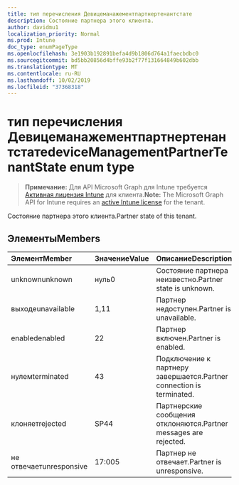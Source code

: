 ```yaml
---
title: тип перечисления Девицеманажементпартнертенантстате
description: Состояние партнера этого клиента.
author: davidmu1
localization_priority: Normal
ms.prod: Intune
doc_type: enumPageType
ms.openlocfilehash: 3e1903b192891befa4d9b1806d764a1faecbdbc0
ms.sourcegitcommit: bd5bb20856d4bffe93b2f77f131664849b602dbb
ms.translationtype: MT
ms.contentlocale: ru-RU
ms.lasthandoff: 10/02/2019
ms.locfileid: "37368318"
---
```

# <a name="devicemanagementpartnertenantstate-enum-type"></a><span data-ttu-id="25e4d-103">тип перечисления Девицеманажементпартнертенантстате</span><span class="sxs-lookup"><span data-stu-id="25e4d-103">deviceManagementPartnerTenantState enum type</span></span>

> <span data-ttu-id="25e4d-104">**Примечание:** Для API Microsoft Graph для Intune требуется [Активная лицензия Intune](https://go.microsoft.com/fwlink/?linkid=839381) для клиента.</span><span class="sxs-lookup"><span data-stu-id="25e4d-104">**Note:** The Microsoft Graph API for Intune requires an [active Intune license](https://go.microsoft.com/fwlink/?linkid=839381) for the tenant.</span></span>

<span data-ttu-id="25e4d-105">Состояние партнера этого клиента.</span><span class="sxs-lookup"><span data-stu-id="25e4d-105">Partner state of this tenant.</span></span>

## <a name="members"></a><span data-ttu-id="25e4d-106">Элементы</span><span class="sxs-lookup"><span data-stu-id="25e4d-106">Members</span></span>
|<span data-ttu-id="25e4d-107">Элемент</span><span class="sxs-lookup"><span data-stu-id="25e4d-107">Member</span></span>|<span data-ttu-id="25e4d-108">Значение</span><span class="sxs-lookup"><span data-stu-id="25e4d-108">Value</span></span>|<span data-ttu-id="25e4d-109">Описание</span><span class="sxs-lookup"><span data-stu-id="25e4d-109">Description</span></span>|
|:---|:---|:---|
|<span data-ttu-id="25e4d-110">unknown</span><span class="sxs-lookup"><span data-stu-id="25e4d-110">unknown</span></span>|<span data-ttu-id="25e4d-111">нуль</span><span class="sxs-lookup"><span data-stu-id="25e4d-111">0</span></span>|<span data-ttu-id="25e4d-112">Состояние партнера неизвестно.</span><span class="sxs-lookup"><span data-stu-id="25e4d-112">Partner state is unknown.</span></span>|
|<span data-ttu-id="25e4d-113">выходе</span><span class="sxs-lookup"><span data-stu-id="25e4d-113">unavailable</span></span>|<span data-ttu-id="25e4d-114">1,1</span><span class="sxs-lookup"><span data-stu-id="25e4d-114">1</span></span>|<span data-ttu-id="25e4d-115">Партнер недоступен.</span><span class="sxs-lookup"><span data-stu-id="25e4d-115">Partner is unavailable.</span></span>|
|<span data-ttu-id="25e4d-116">enabled</span><span class="sxs-lookup"><span data-stu-id="25e4d-116">enabled</span></span>|<span data-ttu-id="25e4d-117">2</span><span class="sxs-lookup"><span data-stu-id="25e4d-117">2</span></span>|<span data-ttu-id="25e4d-118">Партнер включен.</span><span class="sxs-lookup"><span data-stu-id="25e4d-118">Partner is enabled.</span></span>|
|<span data-ttu-id="25e4d-119">нулем</span><span class="sxs-lookup"><span data-stu-id="25e4d-119">terminated</span></span>|<span data-ttu-id="25e4d-120">4</span><span class="sxs-lookup"><span data-stu-id="25e4d-120">3</span></span>|<span data-ttu-id="25e4d-121">Подключение к партнеру завершается.</span><span class="sxs-lookup"><span data-stu-id="25e4d-121">Partner connection is terminated.</span></span>|
|<span data-ttu-id="25e4d-122">клоняет</span><span class="sxs-lookup"><span data-stu-id="25e4d-122">rejected</span></span>|<span data-ttu-id="25e4d-123">SP4</span><span class="sxs-lookup"><span data-stu-id="25e4d-123">4</span></span>|<span data-ttu-id="25e4d-124">Партнерские сообщения отклоняются.</span><span class="sxs-lookup"><span data-stu-id="25e4d-124">Partner messages are rejected.</span></span>|
|<span data-ttu-id="25e4d-125">не отвечает</span><span class="sxs-lookup"><span data-stu-id="25e4d-125">unresponsive</span></span>|<span data-ttu-id="25e4d-126">17:00</span><span class="sxs-lookup"><span data-stu-id="25e4d-126">5</span></span>|<span data-ttu-id="25e4d-127">Партнер не отвечает.</span><span class="sxs-lookup"><span data-stu-id="25e4d-127">Partner is unresponsive.</span></span>|




